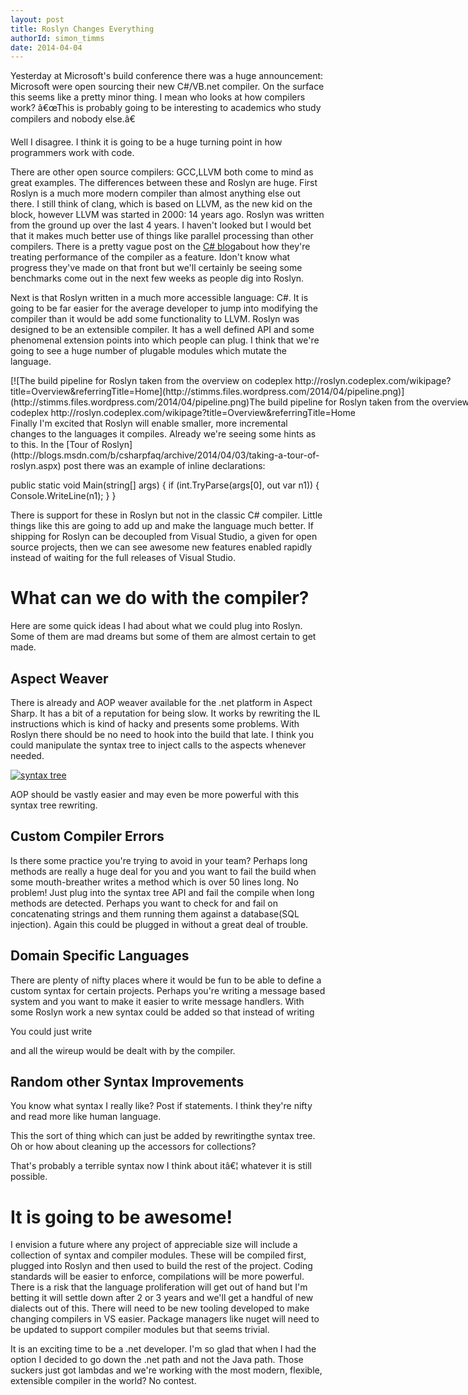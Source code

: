 ```yaml
---
layout: post
title: Roslyn Changes Everything
authorId: simon_timms
date: 2014-04-04
---
```


Yesterday at Microsoft's build conference there was a huge announcement: Microsoft were open sourcing their new C#/VB.net compiler. On the surface this seems like a pretty minor thing. I mean who looks at how compilers work? â€œThis is probably going to be interesting to academics who study compilers and nobody else.â€

Well I disagree. I think it is going to be a huge turning point in how programmers work with code.

There are other open source compilers: GCC,LLVM both come to mind as great examples. The differences between these and Roslyn are huge. First Roslyn is a much more modern compiler than almost anything else out there. I still think of clang, which is based on LLVM, as the new kid on the block, however LLVM was started in 2000: 14 years ago. Roslyn was written from the ground up over the last 4 years. I haven't looked but I would bet that it makes much better use of things like parallel processing than other compilers. There is a pretty vague post on the [C# blog](http://blogs.msdn.com/b/csharpfaq/archive/2014/01/15/roslyn-performance-matt-gertz.aspx)about how they're treating performance of the compiler as a feature. Idon't know what progress they've made on that front but we'll certainly be seeing some benchmarks come out in the next few weeks as people dig into Roslyn.

Next is that Roslyn written in a much more accessible language: C#. It is going to be far easier for the average developer to jump into modifying the compiler than it would be add some functionality to LLVM. Roslyn was designed to be an extensible compiler. It has a well defined API and some phenomenal extension points into which people can plug. I think that we're going to see a huge number of plugable modules which mutate the language.

<div class="wp-caption aligncenter" id="attachment_3288" style="width: 760px">[![The build pipeline for Roslyn taken from the overview on codeplex http://roslyn.codeplex.com/wikipage?title=Overview&referringTitle=Home](http://stimms.files.wordpress.com/2014/04/pipeline.png)](http://stimms.files.wordpress.com/2014/04/pipeline.png)The build pipeline for Roslyn taken from the overview on codeplex http://roslyn.codeplex.com/wikipage?title=Overview&referringTitle=Home

</div>Finally I'm excited that Roslyn will enable smaller, more incremental changes to the languages it compiles. Already we're seeing some hints as to this. In the [Tour of Roslyn](http://blogs.msdn.com/b/csharpfaq/archive/2014/04/03/taking-a-tour-of-roslyn.aspx) post there was an example of inline declarations:

 public static void Main(string[] args) { if (int.TryParse(args[0], out var n1)) { Console.WriteLine(n1); } }

There is support for these in Roslyn but not in the classic C# compiler. Little things like this are going to add up and make the language much better. If shipping for Roslyn can be decoupled from Visual Studio, a given for open source projects, then we can see awesome new features enabled rapidly instead of waiting for the full releases of Visual Studio.




# What can we do with the compiler?

Here are some quick ideas I had about what we could plug into Roslyn. Some of them are mad dreams but some of them are almost certain to get made.


## Aspect Weaver

There is already and AOP weaver available for the .net platform in Aspect Sharp. It has a bit of a reputation for being slow. It works by rewriting the IL instructions which is kind of hacky and presents some problems. With Roslyn there should be no need to hook into the build that late. I think you could manipulate the syntax tree to inject calls to the aspects whenever needed.

[![syntax tree](http://stimms.files.wordpress.com/2014/04/syntax-tree.png)](http://stimms.files.wordpress.com/2014/04/syntax-tree.png)



AOP should be vastly easier and may even be more powerful with this syntax tree rewriting.




## Custom Compiler Errors

Is there some practice you're trying to avoid in your team? Perhaps long methods are really a huge deal for you and you want to fail the build when some mouth-breather writes a method which is over 50 lines long. No problem! Just plug into the syntax tree API and fail the compile when long methods are detected. Perhaps you want to check for and fail on concatenating strings and them running them against a database(SQL injection). Again this could be plugged in without a great deal of trouble.


## Domain Specific Languages

There are plenty of nifty places where it would be fun to be able to define a custom syntax for certain projects. Perhaps you're writing a message based system and you want to make it easier to write message handlers. With some Roslyn work a new syntax could be added so that instead of writing

<script src='https://gist.github.com/stimms/9974513.js'></script>

You could just write

<script src='https://gist.github.com/stimms/9974534.js'></script>

and all the wireup would be dealt with by the compiler.


## Random other Syntax Improvements

You know what syntax I really like? Post if statements. I think they're nifty and read more like human language.

<script src='https://gist.github.com/stimms/9974694.js'></script>

This the sort of thing which can just be added by rewritingthe syntax tree. Oh or how about cleaning up the accessors for collections?

<script src='https://gist.github.com/stimms/9974761.js'></script>

That's probably a terrible syntax now I think about itâ€¦ whatever it is still possible.


# It is going to be awesome!

I envision a future where any project of appreciable size will include a collection of syntax and compiler modules. These will be compiled first, plugged into Roslyn and then used to build the rest of the project. Coding standards will be easier to enforce, compilations will be more powerful. There is a risk that the language proliferation will get out of hand but I'm betting it will settle down after 2 or 3 years and we'll get a handful of new dialects out of this. There will need to be new tooling developed to make changing compilers in VS easier. Package managers like nuget will need to be updated to support compiler modules but that seems trivial.

It is an exciting time to be a .net developer. I'm so glad that when I had the option I decided to go down the .net path and not the Java path. Those suckers just got lambdas and we're working with the most modern, flexible, extensible compiler in the world? No contest.



